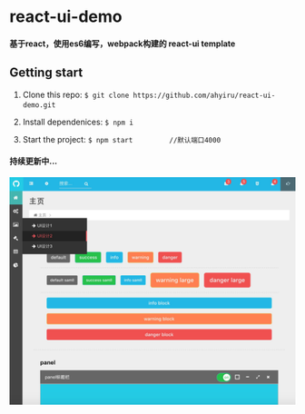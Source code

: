 # react-ui-demo
#### 基于react，使用es6编写，webpack构建的 react-ui template

## Getting start
1. Clone this repo:
`
$ git clone https://github.com/ahyiru/react-ui-demo.git
`

2. Install dependenices:
`
$ npm i
`

3. Start the project:
`
$ npm start 		//默认端口4000
`

#### 持续更新中...

![ds](doc/ds.png)

